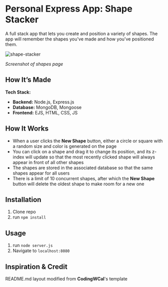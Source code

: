 # Personal Express App: Shape Stacker

A full stack app that lets you create and position a variety of shapes. The app will remember the shapes you've made and how you've positioned them.

![shape-stacker](https://github.com/user-attachments/assets/9a6ca0f4-26f7-4971-ba0f-ee6bd4351a58)

*Screenshot of shapes page*

## How It’s Made

**Tech Stack:**  
- **Backend:** Node.js, Express.js
- **Database:** MongoDB, Mongoose
- **Frontend:** EJS, HTML, CSS, JS  

## How It Works
- When a user clicks the **New Shape** button, either a circle or square with a random size and color is generated on the page
- You can click on a shape and drag it to change its position, and its z-index will update so that the most recently clicked shape will always appear in front of all other shapes
- The shapes are stored in the associated database so that the same shapes appear for all users
- There is a limit of 10 concurrent shapes, after which the **New Shape** button will delete the oldest shape to make room for a new one

## Installation

1. Clone repo
2. run `npm install`

## Usage

1. run `node server.js`
2. Navigate to `localhost:8080`

## Inspiration & Credit

README.md layout modified from **CodingWCal**'s template
